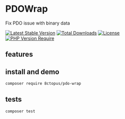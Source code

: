 # PDOWrap

Fix PDO issue with binary data

[![Latest Stable Version](http://poser.pugx.org/8ctopus/pdo-wrap/v)](https://packagist.org/packages/8ctopus/pdo-wrap) [![Total Downloads](http://poser.pugx.org/8ctopus/pdo-wrap/downloads)](https://packagist.org/packages/8ctopus/pdo-wrap) [![License](http://poser.pugx.org/8ctopus/pdo-wrap/license)](https://packagist.org/packages/8ctopus/pdo-wrap) [![PHP Version Require](http://poser.pugx.org/8ctopus/pdo-wrap/require/php)](https://packagist.org/packages/8ctopus/pdo-wrap)

## features


## install and demo

```sh
composer require 8ctopus/pdo-wrap
```

## tests

```sh
composer test
```
